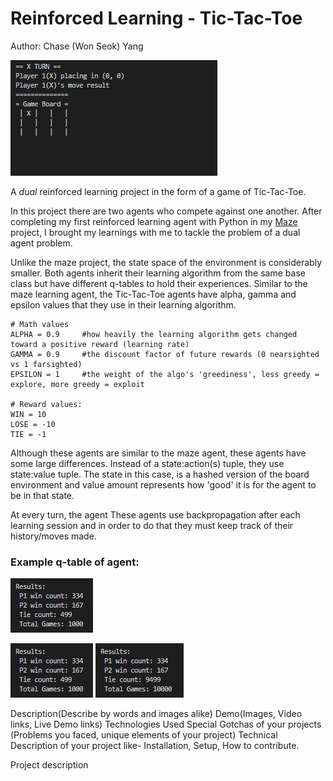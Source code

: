 # Reinforced Learning - Tic-Tac-Toe
Author: Chase (Won Seok) Yang <br/>

![alt text](https://github.com/Wonseokkyang/RLTicTacToe/blob/master/results/demo.gif?raw=true)

A *dual* reinforced learning project in the form of a game of Tic-Tac-Toe.

In this project there are two agents who compete against one another. After completing my first reinforced learning agent with Python in my [Maze](https://github.com/Wonseokkyang/RLMaze) project, I brought my learnings with me to tackle the problem of a dual agent problem.

Unlike the maze project, the state space of the environment is considerably smaller. Both agents inherit their learning algorithm from the same base class but have different q-tables to hold their experiences. Similar to the maze learning agent, the Tic-Tac-Toe agents have alpha, gamma and epsilon values that they use in their learning algorithm.
```
# Math values
ALPHA = 0.9     #how heavily the learning algorithm gets changed toward a positive reward (learning rate)
GAMMA = 0.9     #the discount factor of future rewards (0 nearsighted vs 1 farsighted)
EPSILON = 1     #the weight of the algo's 'greediness', less greedy = explore, more greedy = exploit

# Reward values:
WIN = 10
LOSE = -10
TIE = -1
```
Although these agents are similar to the maze agent, these agents have some large differences. Instead of a state:action(s) tuple, they use state:value tuple. The state in this case, is a hashed version of the board environment and value amount represents how 'good' it is for the agent to be in that state.

At every turn, the agent 
These agents use backpropagation after each learning session and in order to do that they must keep track of their history/moves made. 

### Example q-table of agent:
![alt text](https://github.com/Wonseokkyang/RLTicTacToe/blob/master/results/100_result.jpeg?raw=true)


![alt text](https://github.com/Wonseokkyang/RLTicTacToe/blob/master/results/100_result.jpeg?raw=true)
![alt text](https://github.com/Wonseokkyang/RLTicTacToe/blob/master/results/1000_result.jpeg?raw=true)

Description(Describe by words and images alike)
Demo(Images, Video links, Live Demo links)
Technologies Used
Special Gotchas of your projects (Problems you faced, unique elements of your project)
Technical Description of your project like- Installation, Setup, How to contribute.

Project description
<image>

<gif>

